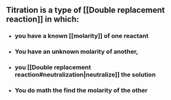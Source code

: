 ## Titration is a type of [[Double replacement reaction]] in which:
- ### you have a known [[molarity]] of one reactant
- ### You have an unknown molarity of another,
- ### you [[Double replacement reaction#neutralization|neutralize]] the solution
- ### You do math the find the molarity of the other

